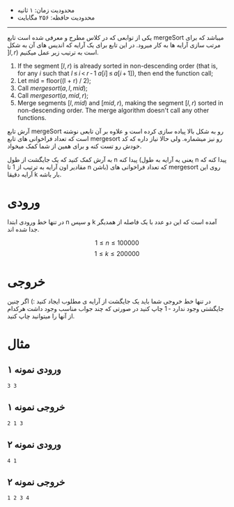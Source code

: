 + محدودیت زمان: ۱ ثانیه
+ محدودیت حافظه: ۲۵۶ مگابایت

----------
یکی از توابعی که در کلاس مطرح و معرفی شده است تابع mergeSort میباشد که برای مرتب سازی آرایه ها به کار میرود.
در این تابع برای یک آرایه که اندیس های آن به شکل $]l,r)$ است به ترتیب زیر عمل میکنیم.

1.  If the segment [_l_, _r_) is already sorted in non-descending order (that is, for any _i_ such that _l_ ≤ _i_ < _r_ - 1 _a_[_i_] ≤ _a_[_i_ + 1]), then end the function call;
2.  Let mid = floor((l + r) / 2);
3.  Call _mergesort_(_a_, _l_, _mid_);
4.  Call _mergesort_(_a_, _mid_, _r_);
5.  Merge segments [_l_, _mid_) and [_mid_, _r_), making the segment [_l_, _r_) sorted in non-descending order. The merge algorithm doesn't call any other functions.

آرش تابع mergeSort رو به شکل بالا پیاده سازی کرده است و علاوه بر آن تابعی نوشته است که تعداد فراخوانی های تابع mergesort رو نیز میشماره. ولی حالا نیاز داره که کد خودش رو تست کنه و برای همین از شما کمک میخواد.

به آرش کمک کنید که یک جایگشت از طول n پیدا کنه (یعنی یه آرایه به طول n پیدا کنه که مقادیر اون آرایه به ترتیب از 1 تا n باشن) که تعداد فراخوانی های mergesort روی این آرایه دقیقا k بار باشه.

# ورودی
در تنها خط ورودی ابتدا n و سپس k آمده است که این دو عدد با یک فاصله از همدیگر جدا شده اند.

$$1 \le n \le 100000$$
$$1 \le k \le 200000$$
# خروجی
در تنها خط خروجی شما باید یک جایگشت از آرایه ی مطلوب ایجاد کنید :)
اگر چنین جایگشتی وجود ندارد - 1 چاپ کنید
در صورتی که چند جواب مناسب وجود داشت هرکدام از آنها را میتوانید چاپ کنید.

# مثال
## ورودی نمونه ۱
```
3 3
```


## خروجی نمونه ۱
```
2 1 3
```


## ورودی نمونه ۲
```
4 1
```


## خروجی نمونه ۲
```
1 2 3 4
```
